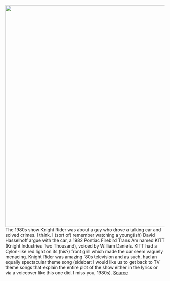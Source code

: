 <img src='https://cdn.vox-cdn.com/thumbor/z6LYS-ssQMrs2lLuuQLFKG2XQAU=/0x0:1600x835/1200x800/filters:focal(672x290:928x546)/cdn.vox-cdn.com/uploads/chorus_image/image/66838579/cellist2.0.jpg' width='700px' /><br/>
The 1980s show Knight Rider was about a guy who drove a talking car and solved crimes. I think. I (sort of) remember watching a young(ish) David Hasselhoff argue with the car, a 1982 Pontiac Firebird Trans Am named KITT (Knight Industries Two Thousand), voiced by William Daniels. KITT had a Cylon-like red light on its (his?) front grill which made the car seem vaguely menacing. Knight Rider was amazing ‘80s television and as such, had an equally spectacular theme song (sidebar: I would like us to get back to TV theme songs that explain the entire plot of the show either in the lyrics or via a voiceover like this one did. I miss you, 1980s).
<a href='https://www.theverge.com/2020/5/24/21269112/samara-ginsberg-knight-rider-cello-gen-x-darth-vader'> Source <a/>